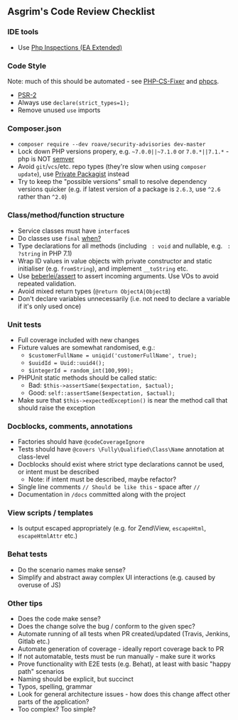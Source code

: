 ## Asgrim's Code Review Checklist

### IDE tools

 * Use [Php Inspections (EA Extended)](https://plugins.jetbrains.com/idea/plugin/7622-php-inspections-ea-extended-)

### Code Style

Note: much of this should be automated - see [PHP-CS-Fixer](https://github.com/FriendsOfPHP/PHP-CS-Fixer) and [phpcs](https://github.com/squizlabs/PHP_CodeSniffer).

 * [PSR-2](https://github.com/php-fig/fig-standards/blob/master/accepted/PSR-2-coding-style-guide.md)
 * Always use `declare(strict_types=1);`
 * Remove unused `use` imports
 
### Composer.json

 * `composer require --dev roave/security-advisories dev-master`
 * Lock down PHP versions propery, e.g. `~7.0.0||~7.1.0` or `7.0.*||7.1.*` - php is NOT [semver](http://semver.org/)
 * Avoid `git`/`vcs`/etc. repo types (they're slow when using `composer update`), use [Private Packagist](https://packagist.com/) instead
 * Try to keep the "possible versions" small to resolve dependency versions quicker (e.g. if latest version of a package is `2.6.3`, use `^2.6` rather than `^2.0`)

### Class/method/function structure

 * Service classes must have `interface`s
 * Do classes use `final` [when?](http://ocramius.github.io/blog/when-to-declare-classes-final/)
 * Type declarations for all methods (including ` : void` and nullable, e.g. ` : ?string` in PHP 7.1)
 * Wrap ID values in value objects with private constructor and static initialiser (e.g. `fromString`), and implement `__toString` etc.
 * Use [beberlei/assert](https://github.com/beberlei/assert) to assert incoming arguments. Use VOs to avoid repeated validation.
 * Avoid mixed return types (`@return ObjectA|ObjectB`)
 * Don't declare variables unnecessarily (i.e. not need to declare a variable if it's only used once)

### Unit tests

 * Full coverage included with new changes
 * Fixture values are somewhat randomised, e.g.:
   * `$customerFullName = uniqid('customerFullName', true);`
   * `$uuidId = Uuid::uuid4();`
   * `$integerId = random_int(100,999);`
 * PHPUnit static methods should be called static:
   * Bad: `$this->assertSame($expectation, $actual);`
   * Good: `self::assertSame($expectation, $actual);`
 * Make sure that `$this->expectedException()` is near the method call that should raise the exception
 
### Docblocks, comments, annotations
 
 * Factories should have `@codeCoverageIgnore`
 * Tests should have `@covers \Fully\Qualified\Class\Name` annotation at class-level
 * Docblocks should exist where strict type declarations cannot be used, or intent must be described
   * Note: if intent must be described, maybe refactor?
 * Single line comments `// Should be like this` - space after `//`
 * Documentation in `/docs` committed along with the project
 
### View scripts / templates

 * Is output escaped appropriately (e.g. for Zend\View, `escapeHtml`, `escapeHtmlAttr` etc.)

### Behat tests

 * Do the scenario names make sense?
 * Simplify and abstract away complex UI interactions (e.g. caused by overuse of JS)
 
### Other tips

 * Does the code make sense?
 * Does the change solve the bug / conform to the given spec?
 * Automate running of all tests when PR created/updated (Travis, Jenkins, Gitlab etc.)
 * Automate generation of coverage - ideally report coverage back to PR
 * If not automatable, tests must be run manually - make sure it works
 * Prove functionality with E2E tests (e.g. Behat), at least with basic "happy path" scenarios
 * Naming should be explicit, but succinct
 * Typos, spelling, grammar
 * Look for general architecture issues - how does this change affect other parts of the application?
 * Too complex? Too simple?
